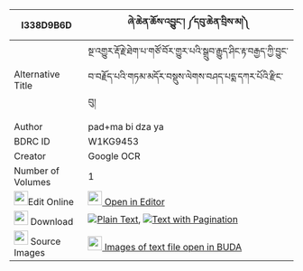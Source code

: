 |I338D9B6D|ཞེ་ཆེན་ཆོས་འབྱུང་། ༼དབུ་ཆེན་བྲིས་མ།༽ 
| --- | --- 
|Alternative Title |སྔ་འགྱུར་རྡོ་རྗེ་ཐེག་པ་གཙོ་བོར་གྱུར་པའི་སྒྲུབ་རྒྱུད་ཤིང་རྟ་བརྒྱད་ཀྱི་བྱུང་བ་བརྗོད་པའི་གཏམ་མདོར་བསྡུས་ལེགས་བཤད་པདྨ་དཀར་པོའི་རྫིང་བུ།
|Author| pad+ma bi dza ya
|BDRC ID | W1KG9453
|Creator | Google OCR
|Number of Volumes| 1
|<img width="25" src="https://img.icons8.com/color/25/000000/edit-property.png">Edit Online| [<img width="25" src="https://avatars.githubusercontent.com/u/45091458?s=200&v=4"> Open in Editor](http://editor.openpecha.org/I338D9B6D)
|<img width="25" src="https://img.icons8.com/fluent/48/000000/download-2.png"/>  Download | [![](https://img.icons8.com/color/20/000000/txt.png)Plain Text](https://github.com/Openpecha/I338D9B6D/releases/download/v2/shye_chen_chojung_uchen_drima_plain_I338D9B6D.zip), [![](https://img.icons8.com/color/20/000000/txt.png)Text with Pagination](https://github.com/Openpecha/I338D9B6D/releases/download/v2/shye_chen_chojung_uchen_drima_pages_I338D9B6D.zip)
|<img width="25" src="https://img.icons8.com/plasticine/100/000000/pictures-folder.png"/>  Source Images | [<img width="25" src="https://library.bdrc.io/icons/BUDA-small.svg"> Images of text file open in BUDA](https://library.bdrc.io/show/bdr:W1KG9453)